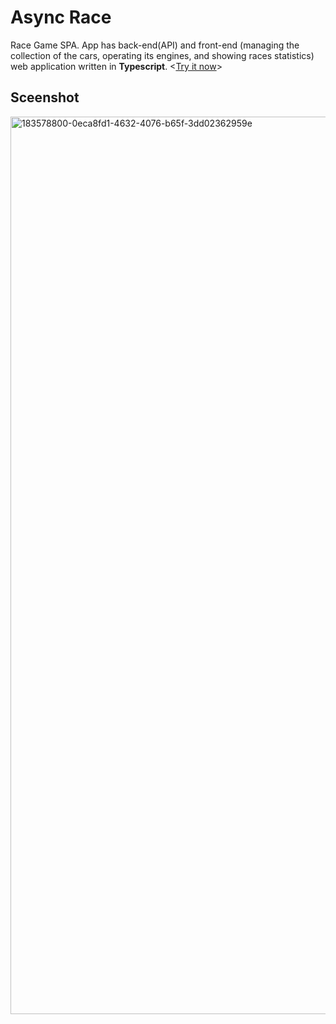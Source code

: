 # Async Race
Race Game SPA. App has back-end(API) and front-end (managing the collection of the cars, operating its engines, and showing races statistics) web application written in **Typescript**. <[Try it now](https://rolling-scopes-school.github.io/olgad21-JSFE2022Q1/async-race/)>

## Sceenshot
<img width="1436" alt="183578800-0eca8fd1-4632-4076-b65f-3dd02362959e" src="https://user-images.githubusercontent.com/34546155/211431767-7aa00547-d095-4b0e-ab69-582e47df65f2.png">
